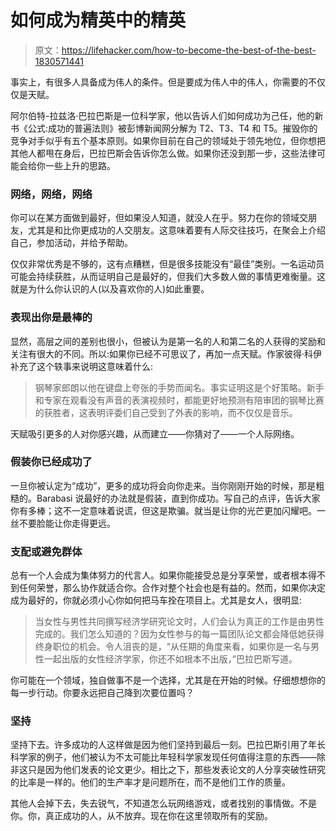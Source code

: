 # 如何成为精英中的精英

> 原文：<https://lifehacker.com/how-to-become-the-best-of-the-best-1830571441>

事实上，有很多人具备成为伟人的条件。但是要成为伟人中的伟人，你需要的不仅仅是天赋。



阿尔伯特-拉兹洛·巴拉巴斯是一位科学家，他以告诉人们如何成功为己任，他的新书《公式:成功的普遍法则》被彭博新闻网分解为 T2、T3、T4 和 T5。摧毁你的竞争对手似乎有五个基本原则。如果你目前在自己的领域处于领先地位，但你想把其他人都甩在身后，巴拉巴斯会告诉你怎么做。如果你还没到那一步，这些法律可能会给你一些上升的思路。

### 网络，网络，网络

你可以在某方面做到最好，但如果没人知道，就没人在乎。努力在你的领域交朋友，尤其是和比你更成功的人交朋友。这意味着要有人际交往技巧，在聚会上介绍自己，参加活动，并给予帮助。

仅仅非常优秀是不够的，这有点糟糕，但是很多技能没有“最佳”类别。一名运动员可能会持续获胜，从而证明自己是最好的，但我们大多数人做的事情更难衡量。这就是为什么你认识的人(以及喜欢你的人)如此重要。

### 表现出你是最棒的

显然，高层之间的差别也很小，但被认为是第一名的人和第二名的人获得的奖励和关注有很大的不同。所以:如果你已经不可思议了，再加一点天赋。作家彼得·科伊补充了这个轶事来说明这意味着什么:

> 钢琴家郎朗以他在键盘上夸张的手势而闻名。事实证明这是个好策略。新手和专家在观看没有声音的表演视频时，都能更好地预测有陪审团的钢琴比赛的获胜者，这表明评委们自己受到了外表的影响，而不仅仅是音乐。

天赋吸引更多的人对你感兴趣，从而建立——你猜对了——一个人际网络。

### 假装你已经成功了

一旦你被认定为“成功”，更多的成功将会向你走来。当你刚刚开始的时候，那是粗糙的。Barabasi 说最好的办法就是假装，直到你成功。写自己的点评，告诉大家你有多棒；这不一定意味着说谎，但这是欺骗。就当是让你的光芒更加闪耀吧。一丝不要脸能让你走得更远。

### 支配或避免群体

总有一个人会成为集体努力的代言人。如果你能接受总是分享荣誉，或者根本得不到任何荣誉，那么协作就适合你。合作对整个社会也是有益的。然而，如果你决定成为最好的，你就必须小心你如何把马车拴在项目上。尤其是女人，很明显:

> 当女性与男性共同撰写经济学研究论文时，人们会认为真正的工作是由男性完成的。我们怎么知道的？因为女性参与的每一篇团队论文都会降低她获得终身职位的机会。令人沮丧的是，“从任期的角度来看，如果你是一名与男性一起出版的女性经济学家，你还不如根本不出版，”巴拉巴斯写道。

你可能在一个领域，独自做事不是一个选择，尤其是在开始的时候。仔细想想你的每一步行动。你要永远把自己降到次要位置吗？

### 坚持

坚持下去。许多成功的人这样做是因为他们坚持到最后一刻。巴拉巴斯引用了年长科学家的例子，他们被认为不太可能比年轻科学家发现任何值得注意的东西——除非这只是因为他们发表的论文更少。相比之下，那些发表论文的人分享突破性研究的比率是一样的。他们的生产率才是问题所在，而不是他们工作的质量。

其他人会掉下去，失去锐气，不知道怎么玩网络游戏，或者找别的事情做。不是你。你，真正成功的人，从不放弃。现在你在这里领取所有的奖励。